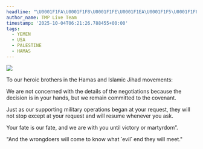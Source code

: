 ```yaml
---
headline: "\U0001F1FA\U0001F1F8\U0001F1FE\U0001F1EA\U0001F1F5\U0001F1F8 Yemeni Armed Forces (Ansarallah):"
author_name: TMP Live Team
timestamp: '2025-10-04T06:21:26.788455+00:00'
tags:
  - YEMEN
  - USA
  - PALESTINE
  - HAMAS
---
```

![](https://i.postimg.cc/7bvkqMth/Sayyed-Abdul-Malik-Badreddin-Al-Houthi.jpg)

To our heroic brothers in the Hamas and Islamic Jihad movements:

We are not concerned with the details of the negotiations because the decision is in your hands, but we remain committed to the covenant.

Just as our supporting military operations began at your request, they will not stop except at your request and will resume whenever you ask.

Your fate is our fate, and we are with you until victory or martyrdom”.

"And the wrongdoers will come to know what ˹evil˺ end they will meet."
